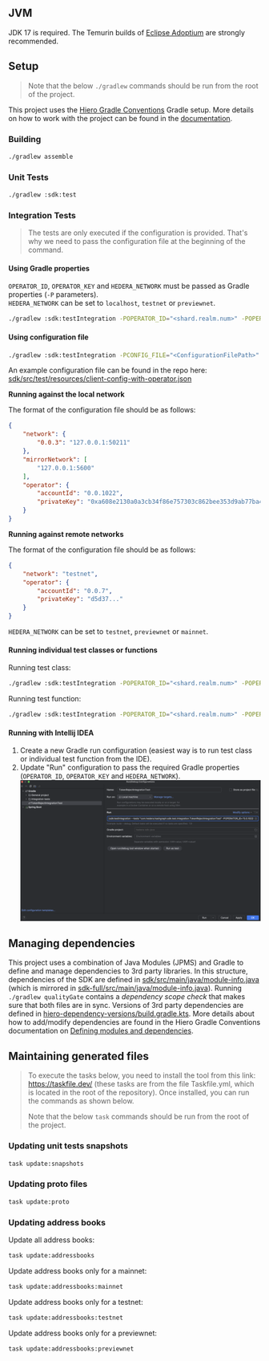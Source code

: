 ## JVM

JDK 17 is required. The Temurin builds of [Eclipse Adoptium](https://adoptium.net/) are strongly recommended.

## Setup

> Note that the below `./gradlew` commands should be run from the root of the project.

This project uses the
[Hiero Gradle Conventions](https://github.com/hiero-ledger/hiero-gradle-conventions)
Gradle setup. More details on how to work with the project can be found in the
[documentation](https://github.com/hiero-ledger/hiero-gradle-conventions#build).

### Building

```sh
./gradlew assemble
```

### Unit Tests

```sh
./gradlew :sdk:test
```

### Integration Tests

> The tests are only executed if the configuration is provided.
> That's why we need to pass the configuration file at the beginning of the command.

#### Using Gradle properties

`OPERATOR_ID`, `OPERATOR_KEY` and `HEDERA_NETWORK` must be passed as Gradle properties (`-P` parameters).\
`HEDERA_NETWORK` can be set to `localhost`, `testnet` or `previewnet`.

```sh
./gradlew :sdk:testIntegration -POPERATOR_ID="<shard.realm.num>" -POPERATOR_KEY="<PrivateKey>" -PHEDERA_NETWORK="<network>"
```

#### Using configuration file

```sh
./gradlew :sdk:testIntegration -PCONFIG_FILE="<ConfigurationFilePath>"
```

An example configuration file can be found in the repo here:
[sdk/src/test/resources/client-config-with-operator.json](../../sdk/src/test/resources/client-config-with-operator.json)

**Running against the local network**

The format of the configuration file should be as follows:

```json
{
    "network": {
        "0.0.3": "127.0.0.1:50211"
    },
    "mirrorNetwork": [
        "127.0.0.1:5600"
    ],
    "operator": {
        "accountId": "0.0.1022",
        "privateKey": "0xa608e2130a0a3cb34f86e757303c862bee353d9ab77ba4387ec084f881d420d4"
    }
}

```

**Running against remote networks**

The format of the configuration file should be as follows:

```json
{
    "network": "testnet",
    "operator": {
        "accountId": "0.0.7",
        "privateKey": "d5d37..."
    }
}
```

`HEDERA_NETWORK` can be set to `testnet`, `previewnet` or `mainnet`.

#### Running individual test classes or functions

Running test class:

```sh
./gradlew :sdk:testIntegration -POPERATOR_ID="<shard.realm.num>" -POPERATOR_KEY="<PrivateKey>" -PHEDERA_NETWORK="testnet" --tests "<TestClass>"
```

Running test function:

```sh
./gradlew :sdk:testIntegration -POPERATOR_ID="<shard.realm.num>" -POPERATOR_KEY="<PrivateKey>" -PHEDERA_NETWORK="testnet" --tests "<TestClass.functionName>"
```

#### Running with Intellij IDEA

1. Create a new Gradle run configuration (easiest way is to run test class or individual test function from the IDE).
2. Update "Run" configuration to pass the required Gradle properties (`OPERATOR_ID`, `OPERATOR_KEY` and `HEDERA_NETWORK`).
   <img src="../assets/intellij-integration-tests.png">

## Managing dependencies

This project uses a combination of Java Modules (JPMS) and Gradle to define and manage dependencies to 3rd party
libraries. In this structure, dependencies of the SDK are defined in
[sdk/src/main/java/module-info.java](../../sdk/src/main/java/module-info.java) (which is mirrored in
[sdk-full/src/main/java/module-info.java](../../sdk-full/src/main/java/module-info.java)).
Running `./gradlew qualityGate` contains a _dependency scope check_ that makes sure that both files are in sync.
Versions of 3rd party dependencies are defined in
[hiero-dependency-versions/build.gradle.kts](../../hiero-dependency-versions/build.gradle.kts).
More details about how to add/modify dependencies are found in the Hiero Gradle Conventions documentation on
[Defining modules and dependencies](https://github.com/hiero-ledger/hiero-gradle-conventions#modules).

## Maintaining generated files

> To execute the tasks below, you need to install the tool from this link: https://taskfile.dev/
> (these tasks are from the file Taskfile.yml, which is located in the root of the repository).
> Once installed, you can run the commands as shown below.
>
> Note that the below `task` commands should be run from the root of the project.

### Updating unit tests snapshots

```sh
task update:snapshots
```

### Updating proto files

```sh
task update:proto
```

### Updating address books

Update all address books:

```sh
task update:addressbooks
```

Update address books only for a mainnet:

```sh
task update:addressbooks:mainnet
```

Update address books only for a testnet:

```sh
task update:addressbooks:testnet
```

Update address books only for a previewnet:

```sh
task update:addressbooks:previewnet
```
